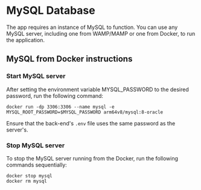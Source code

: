 # MySQL Database

The app requires an instance of MySQL to function. You can use any MySQL server, including one from WAMP/MAMP or one from Docker, to run the application. 

## MySQL from Docker instructions

### Start MySQL server

After setting the environment variable MYSQL_PASSWORD to the desired password, run the following command: 

```
docker run -dp 3306:3306 --name mysql -e MYSQL_ROOT_PASSWORD=$MYSQL_PASSWORD arm64v8/mysql:8-oracle
```

Ensure that the back-end's `.env` file uses the same password as the server's. 

### Stop MySQL server

To stop the MySQL server running from the Docker, run the following commands sequentially:

```
docker stop mysql
docker rm mysql
```
